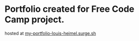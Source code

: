# Portfolio created for Free Code Camp project.
hosted at [my-portfolio-louis-heimel.surge.sh](my-portfolio-louis-heimel.surge.sh)
